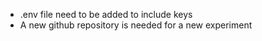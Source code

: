 - .env file need to be added to include keys
- A new github repository is needed for a new experiment 
